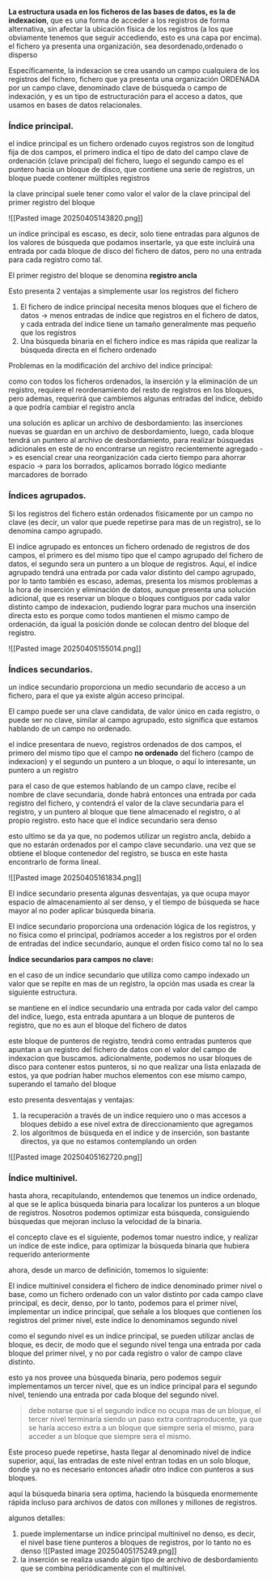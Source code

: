**La estructura usada en los ficheros de las bases de datos, es la de indexacion**, que es una forma de acceder a los registros de forma alternativa, sin afectar la ubicación física de los registros (a los que obviamente tenemos que seguir accediendo, esto es una capa por encima).
el fichero ya presenta una organización, sea desordenado,ordenado o disperso

Específicamente, la indexacion se crea usando un campo cualquiera de los registros del fichero, fichero que ya presenta una organización ORDENADA por un campo clave, denominado clave de búsqueda o campo de indexación, y es un tipo de estructuración para el acceso a datos, que usamos en bases de datos relacionales.

### Índice principal.

el indice principal es un fichero ordenado cuyos registros son de longitud fija de dos campos, el primero indica el tipo de dato del campo clave de ordenación (clave principal) del fichero, luego el segundo campo es el puntero hacia un bloque de disco, que contiene una serie de registros, un bloque puede contener múltiples registros

la clave principal suele tener como valor el valor de la clave principal del primer registro del bloque

![[Pasted image 20250405143820.png]]

un indice principal es escaso, es decir, solo tiene entradas para algunos de los valores de búsqueda que podamos insertarle, ya que este incluirá una entrada por cada bloque de disco del fichero de datos, pero no una entrada para cada registro como tal.

El primer registro del bloque se denomina **registro ancla** 

Esto presenta 2 ventajas a simplemente usar los registros del fichero
1. El fichero de indice principal necesita menos bloques que el fichero de datos -> menos entradas de indice que registros en el fichero de datos, y cada entrada del indice tiene un tamaño generalmente mas pequeño que los registros
2. Una búsqueda binaria en el fichero indice es mas rápida que realizar la búsqueda directa en el fichero ordenado

Problemas en la modificación del archivo del indice principal:

como con todos los ficheros ordenados, la inserción y la eliminación de un registro, requiere el reordenamiento del resto de registros en los bloques, pero ademas, requerirá que cambiemos algunas entradas del indice, debido a que podría cambiar el registro ancla

una solución es aplicar un archivo de desbordamiento:
las inserciones nuevas se guardan en un archivo de desbordamiento, luego, cada bloque tendrá un puntero al archivo de desbordamiento, para realizar búsquedas adicionales en este de no encontrarse un registro recientemente agregado
-> es esencial crear una reorganización cada cierto tiempo para ahorrar espacio
-> para los borrados, aplicamos borrado lógico mediante marcadores de borrado

### Índices agrupados.

Si los registros del fichero están ordenados físicamente por un campo no clave (es decir, un valor que puede repetirse para mas de un registro), se lo denomina campo agrupado.

El indice agrupado es entonces un fichero ordenado de registros de dos campos, el primero es del mismo tipo que el campo agrupado del fichero de datos, el segundo sera un puntero a un bloque de registros.
Aquí, el indice agrupado tendrá una entrada por cada valor distinto del campo agrupado, por lo tanto también es escaso, ademas, presenta los mismos problemas a la hora de inserción y eliminación de datos, aunque presenta una solución adicional, que es reservar un bloque o bloques contiguos por cada valor distinto campo de indexacion, pudiendo lograr para muchos una inserción directa
esto es porque como todos mantienen el mismo campo de ordenación, da igual la posición donde se colocan dentro del bloque del registro.

![[Pasted image 20250405155014.png]]

### Índices secundarios.

un indice secundario proporciona un medio secundario de acceso a un fichero, para el que ya existe algún acceso principal.

El campo puede ser una clave candidata, de valor único en cada registro, o puede ser no clave, similar al campo agrupado, esto significa que estamos hablando de un campo no ordenado.

el indice presentara de nuevo, registros ordenados de dos campos, el primero del mismo tipo que el campo **no ordenado** del fichero (campo de indexacion) y el segundo un puntero a un bloque, o aquí lo interesante, un puntero a un registro

para el caso de que estemos hablando de un campo clave, recibe el nombre de clave secundaria, donde habrá entonces una entrada por cada registro del fichero, y contendrá el valor de la clave secundaria para el registro, y un puntero al bloque que tiene almacenado el registro, o al propio registro. esto hace que el indice secundario sera denso

 esto ultimo se da ya que, no podemos utilizar un registro ancla, debido a que no estarán ordenados por el campo clave secundario.
 una vez que se obtiene el bloque contenedor del registro, se busca en este hasta encontrarlo de forma lineal.

![[Pasted image 20250405161834.png]]

El indice secundario presenta algunas desventajas, ya que ocupa mayor espacio de almacenamiento al ser denso, y el tiempo de búsqueda se hace mayor al no poder aplicar búsqueda binaria.

El indice secundario proporciona una ordenación lógica de los registros, y no física como el principal, podríamos acceder a los registros por el orden de entradas del indice secundario, aunque el orden físico como tal no lo sea

**Índice secundarios para campos no clave:**

en el caso de un indice secundario que utiliza como campo indexado un valor que se repite en mas de un registro, la opción mas usada es crear la siguiente estructura.

se mantiene en el indice secundario una entrada por cada valor del campo del indice, luego, esta entrada apuntara a un bloque de punteros de registro, que no es aun el bloque del fichero de datos

este bloque de punteros de registro, tendrá como entradas punteros que apuntan a un registro del fichero de datos con el valor del campo de indexacion que buscamos. 
adicionalmente, podemos no usar bloques de disco para contener estos punteros, si no que realizar una lista enlazada de estos, ya que podrían haber muchos elementos con ese mismo campo, superando el tamaño del bloque

esto presenta desventajas y ventajas:

1. la recuperación a través de un indice requiero uno o mas accesos a bloques debido a ese nivel extra de direccionamiento que agregamos
2. los algoritmos de búsqueda en el indice y de inserción, son bastante directos, ya que no estamos contemplando un orden

![[Pasted image 20250405162720.png]]


### Índice multinivel.

hasta ahora, recapitulando, entendemos que tenemos un indice ordenado, al que se le aplica búsqueda binaria para localizar los punteros a un bloque de registros. 
Nosotros podemos optimizar esta búsqueda, consiguiendo búsquedas que mejoran incluso la velocidad de la binaria.

el concepto clave es el siguiente, podemos tomar nuestro indice, y realizar un indice de este indice, para optimizar la búsqueda binaria que hubiera requerido anteriormente

ahora, desde un marco de definición, tomemos lo siguiente:

El indice multinivel considera el fichero de indice denominado primer nivel o base, como un fichero ordenado con un valor distinto por cada campo clave principal, es decir, denso, por lo tanto, podemos para el primer nivel, implementar un indice principal, que señale a los bloques que contienen los registros del primer nivel, este indice lo denominamos segundo nivel

como el segundo nivel es un indice principal, se pueden utilizar anclas de bloque, es decir, de modo que el segundo nivel tenga una entrada por cada bloque del primer nivel, y no por cada registro o valor de campo clave distinto.

esto ya nos provee una búsqueda binaria, pero podemos seguir
implementamos un tercer nivel, que es un indice principal para el segundo nivel, teniendo una entrada por cada bloque del segundo nivel.

> debe notarse que si el segundo indice no ocupa mas de un bloque, el tercer nivel terminaría siendo un paso extra contraproducente, ya que se haría acceso extra a un bloque que siempre seria el mismo, para acceder a un bloque que siempre sera el mismo.

Este proceso puede repetirse, hasta llegar al denominado nivel de indice superior, aquí, las entradas de este nivel entran todas en un solo bloque, donde ya no es necesario entonces añadir otro indice con punteros a sus bloques.

aquí la búsqueda binaria sera optima, haciendo la búsqueda enormemente rápida incluso para archivos de datos con millones y millones de registros.

algunos detalles:
1. puede implementarse un indice principal multinivel no denso, es decir, el nivel base tiene punteros a bloques de registros, por lo tanto no es denso
![[Pasted image 20250405175249.png]]
2. la inserción se realiza usando algún tipo de archivo de desbordamiento que se combina periódicamente con el multinivel.